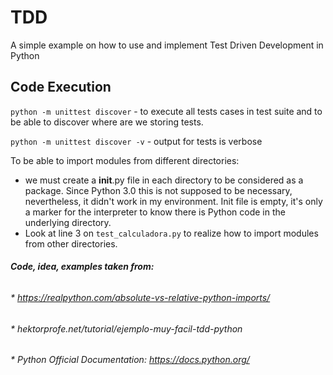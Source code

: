 # TDD
A simple example on how to use and implement Test Driven Development in Python

## Code Execution
`python -m unittest discover` - to execute all tests cases in test suite and to be able to discover where are we storing tests.

`python -m unittest discover -v` - output for tests is verbose

To be able to import modules from different directories:
* we must create a __init__.py file in each directory to be considered as a package. Since Python 3.0 this is not supposed to be necessary, nevertheless, it didn't work in my environment. Init file is empty, it's only a marker for the interpreter to know there is Python code in the underlying directory.
* Look at line 3 on `test_calculadora.py` to realize how to import modules from other directories.

##### Code, idea, examples taken from:
######
###### * https://realpython.com/absolute-vs-relative-python-imports/
###### * hektorprofe.net/tutorial/ejemplo-muy-facil-tdd-python
###### * Python Official Documentation: https://docs.python.org/


